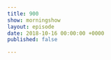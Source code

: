 ```yaml
---
title: 900
show: morningshow
layout: episode
date: 2018-10-16 00:00:00 +0000
published: false

---
```


